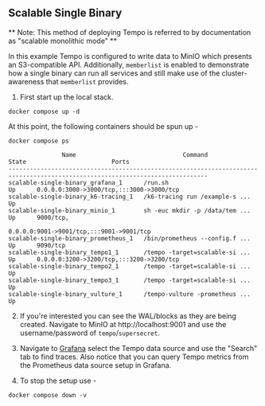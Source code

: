 ## Scalable Single Binary

** Note: This method of deploying Tempo is referred to by documentation as "scalable monolithic mode" **

In this example Tempo is configured to write data to MinIO which presents an
S3-compatible API.  Additionally, `memberlist` is enabled to demonstrate how a
single binary can run all services and still make use of the cluster-awareness
that `memberlist` provides.

1. First start up the local stack.

```console
docker compose up -d
```

At this point, the following containers should be spun up -

```console
docker compose ps
```
```
               Name                              Command               State                        Ports                     
------------------------------------------------------------------------------------------------------------------------------
scalable-single-binary_grafana_1      /run.sh                          Up      0.0.0.0:3000->3000/tcp,:::3000->3000/tcp       
scalable-single-binary_k6-tracing_1   /k6-tracing run /example-s ...   Up                                                     
scalable-single-binary_minio_1        sh -euc mkdir -p /data/tem ...   Up      9000/tcp,                                      
                                                                               0.0.0.0:9001->9001/tcp,:::9001->9001/tcp       
scalable-single-binary_prometheus_1   /bin/prometheus --config.f ...   Up      9090/tcp                                       
scalable-single-binary_tempo1_1       /tempo -target=scalable-si ...   Up      0.0.0.0:3200->3200/tcp,:::3200->3200/tcp       
scalable-single-binary_tempo2_1       /tempo -target=scalable-si ...   Up                                                     
scalable-single-binary_tempo3_1       /tempo -target=scalable-si ...   Up                                                     
scalable-single-binary_vulture_1      /tempo-vulture -prometheus ...   Up 
```

2. If you're interested you can see the WAL/blocks as they are being created.  Navigate to MinIO at
http://localhost:9001 and use the username/password of `tempo`/`supersecret`.

3. Navigate to [Grafana](http://localhost:3000/explore) select the Tempo data source and use the "Search"
tab to find traces. Also notice that you can query Tempo metrics from the Prometheus data source setup in
Grafana.

4. To stop the setup use -

```console
docker compose down -v
```
